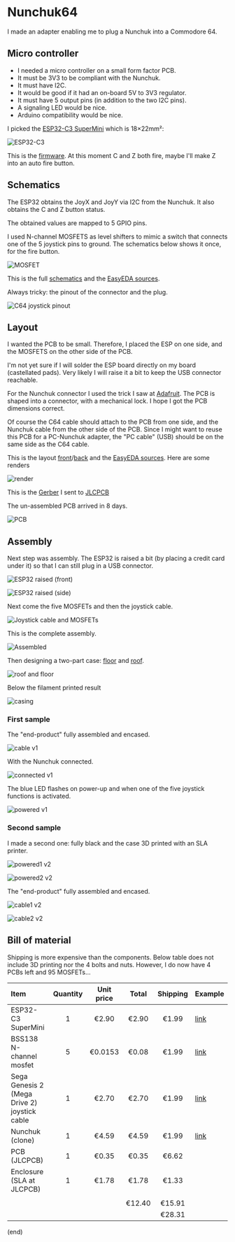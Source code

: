 # Nunchuk64

I made an adapter enabling me to plug a Nunchuk into a Commodore 64.


## Micro controller

- I needed a micro controller on a small form factor PCB.
- It must be 3V3 to be compliant with the Nunchuk.
- It must have I2C. 
- It would be good if it had an on-board 5V to 3V3 regulator.
- It must have 5 output pins (in addition to the two I2C pins).
- A signaling LED would be nice.
- Arduino compatibility would be nice.

I picked the [ESP32-C3 SuperMini](https://www.aliexpress.com/item/1005007539612437.html)
which is 18×22mm²:

![ESP32-C3](esp32c3.jpg)

This is the [firmware](../../examples/nunchuk64).
At this moment C and Z both fire, maybe I'll make Z into an auto fire button.


## Schematics

The ESP32 obtains the JoyX and JoyY via I2C from the Nunchuk.
It also obtains the C and Z button status.

The  obtained values are mapped to 5 GPIO pins.

I used N-channel MOSFETS as level shifters to mimic a switch that connects one of the 5 joystick pins to ground.
The schematics below shows it once, for the fire button.

![MOSFET](mosfet.png)

This is the full [schematics](Nunchuk64_schem.pdf) and the [EasyEDA sources](Nunchuk64_schem.json).

Always tricky: the pinout of the connector and the plug.

![C64 joystick pinout](c64-joystick-pinout.png)


## Layout

I wanted the PCB to be small. Therefore, I placed the ESP on one side, and the MOSFETS on the other side of the PCB.

I'm not yet sure if I will solder the ESP board directly on my board (castellated pads).
Very likely I will raise it a bit to keep the USB connector reachable.

For the Nunchuk connector I used the trick I saw at [Adafruit](https://learn.adafruit.com/adafruit-wii-nunchuck-breakout-adapter).
The PCB is shaped into a connector, with a mechanical lock. I hope I got the PCB dimensions correct.

Of course the C64 cable should attach to the PCB from one side, and the Nunchuk cable from the other side of the PCB.
Since I might want to reuse this PCB for a PC-Nunchuk adapter, the "PC cable" (USB) should be on the same side as the C64 cable.

This is the layout [front](Nunchuk64_pcb_front.pdf)/[back](Nunchuk64_pcb_back.pdf) and the [EasyEDA sources](Nunchuk64_pcb.json).
Here are some renders

![render](Nunchuk64_render.jpg)

This is the [Gerber](Nunchuk64_gerber.zip) I sent to [JLCPCB](https://jlcpcb.com/DMP)

The un-assembled PCB arrived in 8 days.

![PCB](pcb.jpg)


## Assembly 

Next step was assembly.
The ESP32 is raised a bit (by placing a credit card under it) so that
I can still plug in a USB connector.

![ESP32 raised (front)](solder1.jpg)

![ESP32 raised (side)](solder2.jpg)

Next come the five MOSFETs and then the joystick cable.

![Joystick cable and MOSFETs](solder3.jpg)

This is the complete assembly.

![Assembled](assembled.jpg)

Then designing a two-part case: [floor](Floor.stl) and [roof](Roof.stl).

![roof and floor](roof-floor.jpg)

Below the filament printed result

![casing](casing.jpg)

### First sample

The "end-product" fully assembled and encased.

![cable v1](cable.jpg)

With the Nunchuk connected.

![connected v1](connected.jpg)

The blue LED flashes on power-up and when one of the five joystick functions is activated.

![powered v1](powered.jpg)

### Second sample

I made a second one: fully black and the case 3D printed with an SLA printer.

![powered1 v2](powered-v2.jpg)

![powered2 v2](powered2-v2.jpg)

The "end-product" fully assembled and encased.

![cable1 v2](cable-v2.jpg)

![cable2 v2](cable2-v2.jpg)





## Bill of material

Shipping is more expensive than the components.
Below table does not include 3D printing nor the 4 bolts and nuts.
However, I do now have 4 PCBs left and 95 MOSFETs...


  | Item                                         | Quantity |Unit price| Total |Shipping | Example                                                       |
  |:---------------------------------------------|:--------:|:--------:|:-----:|:-------:|:--------------------------------------------------------------| 
  | ESP32-C3 SuperMini                           |     1    |  €2.90   | €2.90 |   €1.99 | [link](https://www.aliexpress.com/item/1005007539612437.html) |
  | BSS138 N-channel mosfet                      |     5    |  €0.0153 | €0.08 |   €1.99 | [link](https://www.aliexpress.com/item/1005004633792799.html) |
  | Sega Genesis 2 (Mega Drive 2) joystick cable |     1    |  €2.70   | €2.70 |   €1.99 | [link](https://www.aliexpress.com/item/1005006855342759.html) |
  | Nunchuk (clone)                              |     1    |  €4.59   | €4.59 |   €1.99 | [link](https://www.aliexpress.com/item/1005006424861864.html) |
  | PCB (JLCPCB)                                 |     1    |  €0.35   | €0.35 |   €6.62 |                                                               |
  | Enclosure (SLA at JLCPCB)                    |     1    |  €1.78   | €1.78 |   €1.33 |                                                               |
  |                                              |          |          |       |         |                                                               |
  |                                              |          |          |€12.40 |  €15.91 |                                                               |
  |                                              |          |          |       |  €28.31 |                                                               |


(end)

